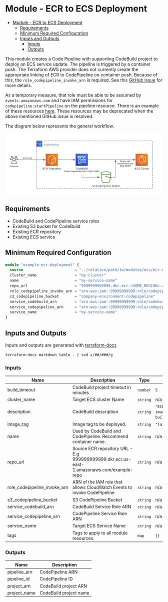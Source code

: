 # Module - ECR to ECS Deployment

- [Module - ECR to ECS Deployment](#module---ecr-to-ecs-deployment)
  - [Requirements](#requirements)
  - [Minimum Required Configuration](#minimum-required-configuration)
  - [Inputs and Outputs](#inputs-and-outputs)
    - [Inputs](#inputs)
    - [Outputs](#outputs)

This module creates a Code Pipeline with supporting CodeBuild project to deploy an ECS service update.   The pipeline is triggered by a container push.  The Terraform AWS provider does not currently create the appropriate linking of ECR to CodePipeline on container push.  Because of this, the `role_codepipeline_invoke_arn` is required.   See this [GitHub Issue](https://github.com/terraform-providers/terraform-provider-aws/issues/7012) for more details.

As a temporary measure, that role must be able to be assumed by `events.amazonaws.com` and have IAM permissions for `codepipeline:startPipeline` on the pipeline resource.  There is an example of these resources [here](docs/codepipeline-invoke-example.tf).  These resources may be deprecated when the above mentioned GitHub issue is resolved.

The diagram below represents the general workflow.

![ecr-deployment.png](docs/ecr-deployment.png)

## Requirements

- CodeBuild and CodePipeline service roles
- Existing S3 bucket for CodeBuild
- Existing ECR repository
- Existing ECS service

## Minimum Required Configuration

```terraform
module "example-ecr-deployment" {
  source                       = "../relative/path/to/modules/ecs/ecr-deployment"
  cluster_name                 = "my-cluster"
  name                         = "my-service-name"
  repo_url                     = "9999999999999.dkr.ecr.<SOME_REGION>.amazonaws.com/example-repo"
  role_codepipeline_invoke_arn = "arn:aws:iam::99999999999:role/codepipeline-invoke-role"
  s3_codepipeline_bucket       = "company-environment-codepipeline"
  service_codebuild_arn        = "arn:aws:iam::99999999999:role/codebuild-service-role"
  service_codepipeline_arn     = "arn:aws:iam::99999999999:role/codepipeline-service-role"
  service_name                 = "my-service-name"
}
```

## Inputs and Outputs

Inputs and outputs are generated with [terraform-docs](https://github.com/segmentio/terraform-docs)

```bash
terraform-docs markdown table . | sed s/##/###/g
```

### Inputs

| Name | Description | Type | Default | Required |
|------|-------------|------|---------|:-----:|
| build\_timeout | CodeBuild project timeout in minutes | `number` | `5` | no |
| cluster\_name | Target ECS cluster Name | `string` | n/a | yes |
| description | CodeBuild description | `string` | `"ECR to ECS imagedefinitions.json builder."` | no |
| image\_tag | Image tag to be deployed. | `string` | `"latest"` | no |
| name | Used by CodeBuild and CodePipeline.  Recommend container name. | `string` | n/a | yes |
| repo\_url | Source ECR repository URL - E.g 999999999999.dkr.ecr.us-east-1.amazonaws.com/example-repo | `string` | n/a | yes |
| role\_codepipeline\_invoke\_arn | ARN of the IAM role that allows CloudWatch Events to invoke CodePipeline | `string` | n/a | yes |
| s3\_codepipeline\_bucket | S3 CodePipeline Bucket | `string` | n/a | yes |
| service\_codebuild\_arn | CodeBuild Service Role ARN | `string` | n/a | yes |
| service\_codepipeline\_arn | CodePipeline Service Role ARN | `string` | n/a | yes |
| service\_name | Target ECS Service Name | `string` | n/a | yes |
| tags | Tags to apply to all module resources. | `map` | `{}` | no |

### Outputs

| Name | Description |
|------|-------------|
| pipeline\_arn | CodePipeline ARN |
| pipeline\_id | CodePipeline ID |
| project\_arn | CodeBuild project ARN |
| project\_name | CodeBuild project name |
